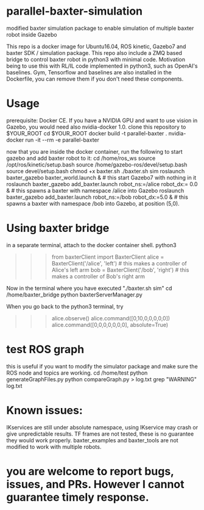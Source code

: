 # parallel-baxter-simulation
modified baxter simulation package to enable simulation of multiple baxter robot inside Gazebo

This repo is a docker image for Ubuntu16.04, ROS kinetic, Gazebo7 and baxter SDK / simulation package.
This repo also include a ZMQ based bridge to control baxter robot in python3 with minimal code. Motivation being to use this with RL/IL code implemented in python3, such as OpenAI's baselines.
Gym, Tensorflow and baselines are also installed in the Dockerfile, you can remove them if you don't need these components.

# Usage
prerequisite: Docker CE. If you have a NVIDIA GPU and want to use vision in Gazebo, you would need also nvidia-docker 1.0.
clone this repository to $YOUR_ROOT
cd $YOUR_ROOT
docker build -t parallel-baxter .
nvidia-docker run -it --rm -e   parallel-baxter

now that you are inside the docker container, run the following to start gazebo and add baxter robot to it:
cd /home/ros_ws
source /opt/ros/kinetic/setup.bash
source /home/gazebo-ros/devel/setup.bash
source devel/setup.bash
chmod +x baxter.sh
./baxter.sh sim
roslaunch baxter_gazebo baxter_world.launch &  # this start Gazebo7 with nothing in it
roslaunch baxter_gazebo add_baxter.launch robot_ns:=/alice robot_dx:= 0.0 &    # this spawns a baxter with namespace /alice into Gazebo
roslaunch baxter_gazebo add_baxter.launch robot_ns:=/bob robot_dx:=5.0 &       # this spawns a baxter with namespace /bob into Gazebo, at position (5,0).

# Using baxter bridge
in a separate terminal, attach to the docker container shell.
python3
>>> from baxterClient import BaxterClient
>>> alice = BaxterClient('/alice', 'left')   # this makes a controller of Alice's left arm
>>> bob = BaxterClient('/bob', 'right')      # this makes a controller of Bob's right arm

Now in the terminal where you have executed "./baxter.sh sim"
cd /home/baxter_bridge
python baxterServerManager.py

When you go back to the python3 terminal, try
>>> alice.observe()
>>> alice.command([0,10,0,0,0,0,0])
>>> alice.command([0,0,0,0,0,0,0], absolute=True)


# test ROS graph
this is useful if you want to modify the simulator package and make sure the ROS node and topics are working.
cd /home/test
python generateGraphFiles.py
python compareGraph.py > log.txt
grep "WARNING" log.txt

# Known issues:
IKservices are still under absolute namespace, using IKservice may crash or give unpredictable results.
TF frames are not tested, these is no guarantee they would work properly.
baxter_examples and baxter_tools are not modified to work with multiple robots.

# you are welcome to report bugs, issues, and PRs. However I cannot guarantee timely response.
